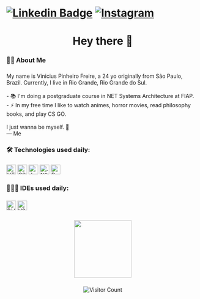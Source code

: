 # [![Linkedin Badge](https://img.shields.io/badge/-LinkedIn-0077B5?style=flat&logo=Linkedin&logoColor=white&link=https://www.linkedin.com/in/vinicius-pinheiro-freire-9344b818a/)](https://www.linkedin.com/in/vinicius-pinheiro-freire-9344b818a/) [![Instagram](https://img.shields.io/badge/-instagram-D42F8A?style=flat&logo=instagram&logoColor=white&link=https://www.instagram.com/kyo.1506)](https://www.instagram.com/kyo.1506)

<h1 align="center">Hey there 👋</h1>

###

<h3 align="left">👩‍💻  About Me</h3>

###

<p align="left">My name is Vinicius Pinheiro Freire, a 24 yo originally from São Paulo, Brazil. Currently, I live in Rio Grande, Rio Grande do Sul.<br><br>- 📚 I'm doing a postgraduate course in NET Systems Architecture at FIAP.<br>- ⚡ In my free time I like to watch animes, horror movies, read philosophy books, and play CS GO.<br><br>I just wanna be myself. 🧠 <br>— Me</p>

###

<h3 align="left">🛠 Technologies used daily:</h3>

###

<div align="left">
  <img src="https://img.shields.io/badge/-HTML-ff0d00?style=flat&logo=html5&logoColor=white" height="25" alt="HTML logo"  />
  <img src="https://img.shields.io/badge/-CSS-196eff?style=flat&logo=css3&logoColor=white" height="25" alt="CSS logo"  />
  <img src="https://img.shields.io/badge/-JavaScript-ffdd19?style=flat&logo=javascript&logoColor=white" height="25" alt="JavaScript logo"  />
  <img src="https://img.shields.io/badge/.NET-5C2D91?style=flat&logo=.net&logoColor=white" height="25" alt=".NET logo"  />
  <img src="https://img.shields.io/badge/-docker-1090D1?style=flat&logo=docker&logoColor=white" height="25" alt="Docker logo"  />
</div>

###

<h3 align="left">🧑🏽‍💻 IDEs used daily:</h3>

###

<div align="left">
  <img src="https://img.shields.io/badge/Rider-000?logo=rider&logoColor=fff" height="25" alt="Rider logo" />
  <img src="https://badges.aleen42.com/src/visual_studio_code.svg" height="25" alt="VSCode logo"  />
</div>

###

<div align="center">
  <img height="150" src="https://user-images.githubusercontent.com/74038190/212749695-a6817c5a-a794-462b-afca-1b5ce7dd5e63.gif" />
</div>

###



###

<div align="center">
  <img src="https://visitor-badge.laobi.icu/badge?page_id=kyo1506" alt="Visitor Count" />
</div>
